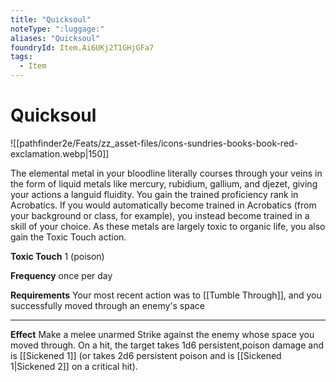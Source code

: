 ```yaml
---
title: "Quicksoul"
noteType: ":luggage:"
aliases: "Quicksoul"
foundryId: Item.Ai6UKj2T1GHjGFa7
tags:
  - Item
---
```


# Quicksoul
![[pathfinder2e/Feats/zz_asset-files/icons-sundries-books-book-red-exclamation.webp|150]]

The elemental metal in your bloodline literally courses through your veins in the form of liquid metals like mercury, rubidium, gallium, and djezet, giving your actions a languid fluidity. You gain the trained proficiency rank in Acrobatics. If you would automatically become trained in Acrobatics (from your background or class, for example), you instead become trained in a skill of your choice. As these metals are largely toxic to organic life, you also gain the Toxic Touch action.

**Toxic Touch** 1 (poison)

**Frequency** once per day

**Requirements** Your most recent action was to [[Tumble Through]], and you successfully moved through an enemy's space

* * *

**Effect** Make a melee unarmed Strike against the enemy whose space you moved through. On a hit, the target takes 1d6 persistent,poison damage and is [[Sickened 1]] (or takes 2d6 persistent poison and is [[Sickened 1|Sickened 2]] on a critical hit).
